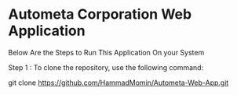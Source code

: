# Autometa Corporation Web Application

Below Are the Steps to Run This Application On your System 

Step 1 : To clone the repository, use the following command:

git clone https://github.com/HammadMomin/Autometa-Web-App.git

